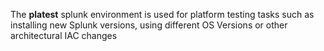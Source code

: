 The **platest** splunk environment is used for platform testing tasks such as installing new Splunk versions, using 
different OS Versions or other architectural IAC changes